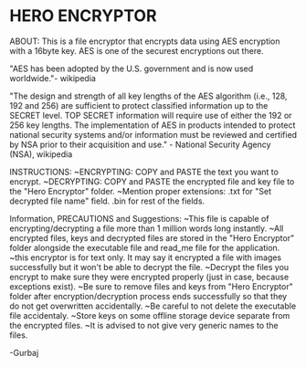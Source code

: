 # HERO ENCRYPTOR

ABOUT:
This is a file encryptor that encrypts data using AES encryption with a 16byte key. AES is one of the securest encryptions out there.

"AES has been adopted by the U.S. government and is now used worldwide."- wikipedia

"The design and strength of all key lengths of the AES algorithm (i.e., 128, 192 and 256) are sufficient to protect classified information up to the SECRET level. TOP SECRET information will require use of either the 192 or 256 key lengths. The implementation of AES in products intended to protect national security systems and/or information must be reviewed and certified by NSA prior to their acquisition and use." - National Security Agency (NSA), wikipedia


INSTRUCTIONS:
~ENCRYPTING: COPY and PASTE the text you want to encrypt.
~DECRYPTING: COPY and PASTE the encrypted file and key file to the "Hero Encryptor" folder.
~Mention proper extensions: .txt for "Set decrypted file name" field.  .bin for rest of the fields.

Information, PRECAUTIONS and Suggestions:
~This file is capable of encrypting/decrypting a file more than 1 million words long instantly.
~All encrypted files, keys and decrypted files are stored in the "Hero Encryptor" folder alongside the executable file and read_me file for the application. 
~this encryptor is for text only. It may say it encrypted a file with images successfully but it won't be able to decrypt the file.
~Decrypt the files you encrypt to make sure they were encrypted properly (just in case, because exceptions exist).
~Be sure to remove files and keys from "Hero Encryptor" folder after encryption/decryption process ends successfully so that they do not get overwritten accidentally. 
~Be careful to not delete the executable file accidentaly.
~Store keys on some offline storage device separate from the encrypted files.
~It is advised to not give very generic names to the files.


-Gurbaj
